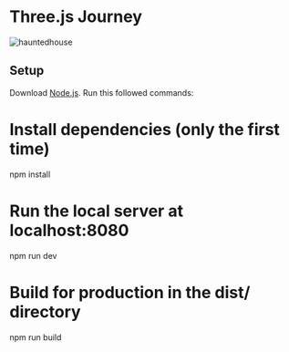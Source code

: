 # Three.js Journey
![hauntedhouse](https://user-images.githubusercontent.com/69843303/189547858-79194dc6-5e39-4fde-8bef-c91b14ad8875.JPG)

## Setup
Download [Node.js](https://nodejs.org/en/download/).
Run this followed commands:

# Install dependencies (only the first time)
npm install

# Run the local server at localhost:8080
npm run dev

# Build for production in the dist/ directory
npm run build
```
